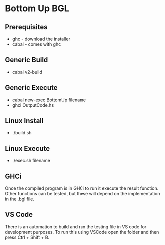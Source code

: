 # Bottom Up BGL

## Prerequisites
* ghc - download the installer
* cabal - comes with ghc

## Generic Build
* cabal v2-build

## Generic Execute
* cabal new-exec BottomUp filename
* ghci OutputCode.hs

## Linux Install
* ./build.sh

## Linux Execute
* ./exec.sh filename

## GHCi
Once the compiled program is in GHCi to run it execute the result function. Other functions can be tested, but these will depend on the implementation in the .bgl file.

## VS Code
There is an automation to build and run the testing file in VS code for development purposes. To run this using VSCode open the folder and then press Ctrl + Shift + B.
